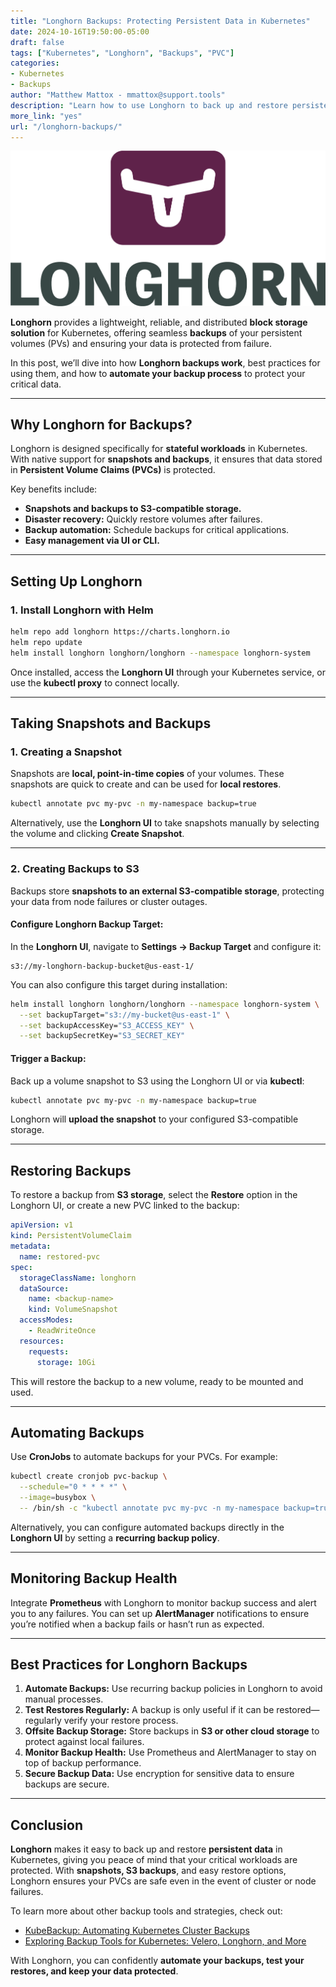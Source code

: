 ```yaml
---
title: "Longhorn Backups: Protecting Persistent Data in Kubernetes"
date: 2024-10-16T19:50:00-05:00
draft: false
tags: ["Kubernetes", "Longhorn", "Backups", "PVC"]
categories:
- Kubernetes
- Backups
author: "Matthew Mattox - mmattox@support.tools"
description: "Learn how to use Longhorn to back up and restore persistent data in your Kubernetes clusters with ease."
more_link: "yes"
url: "/longhorn-backups/"
---
```


![Longhorn Logo](https://raw.githubusercontent.com/longhorn/website/master/static/img/logos/longhorn-stacked-color.png)

**Longhorn** provides a lightweight, reliable, and distributed **block storage solution** for Kubernetes, offering seamless **backups** of your persistent volumes (PVs) and ensuring your data is protected from failure.

In this post, we’ll dive into how **Longhorn backups work**, best practices for using them, and how to **automate your backup process** to protect your critical data.

---

## Why Longhorn for Backups?

Longhorn is designed specifically for **stateful workloads** in Kubernetes. With native support for **snapshots and backups**, it ensures that data stored in **Persistent Volume Claims (PVCs)** is protected.

Key benefits include:
- **Snapshots and backups to S3-compatible storage.**  
- **Disaster recovery:** Quickly restore volumes after failures.  
- **Backup automation:** Schedule backups for critical applications.  
- **Easy management via UI or CLI.**

---

## Setting Up Longhorn

### 1. Install Longhorn with Helm

```bash
helm repo add longhorn https://charts.longhorn.io
helm repo update
helm install longhorn longhorn/longhorn --namespace longhorn-system
```

Once installed, access the **Longhorn UI** through your Kubernetes service, or use the **kubectl proxy** to connect locally.

---

## Taking Snapshots and Backups

### 1. Creating a Snapshot

Snapshots are **local, point-in-time copies** of your volumes. These snapshots are quick to create and can be used for **local restores**.

```bash
kubectl annotate pvc my-pvc -n my-namespace backup=true
```

Alternatively, use the **Longhorn UI** to take snapshots manually by selecting the volume and clicking **Create Snapshot**.

---

### 2. Creating Backups to S3

Backups store **snapshots to an external S3-compatible storage**, protecting your data from node failures or cluster outages.

#### Configure Longhorn Backup Target:

In the **Longhorn UI**, navigate to **Settings → Backup Target** and configure it:

```
s3://my-longhorn-backup-bucket@us-east-1/
```

You can also configure this target during installation:

```bash
helm install longhorn longhorn/longhorn --namespace longhorn-system \
  --set backupTarget="s3://my-bucket@us-east-1" \
  --set backupAccessKey="S3_ACCESS_KEY" \
  --set backupSecretKey="S3_SECRET_KEY"
```

#### Trigger a Backup:

Back up a volume snapshot to S3 using the Longhorn UI or via **kubectl**:

```bash
kubectl annotate pvc my-pvc -n my-namespace backup=true
```

Longhorn will **upload the snapshot** to your configured S3-compatible storage.

---

## Restoring Backups

To restore a backup from **S3 storage**, select the **Restore** option in the Longhorn UI, or create a new PVC linked to the backup:

```yaml
apiVersion: v1
kind: PersistentVolumeClaim
metadata:
  name: restored-pvc
spec:
  storageClassName: longhorn
  dataSource:
    name: <backup-name>
    kind: VolumeSnapshot
  accessModes:
    - ReadWriteOnce
  resources:
    requests:
      storage: 10Gi
```

This will restore the backup to a new volume, ready to be mounted and used.

---

## Automating Backups

Use **CronJobs** to automate backups for your PVCs. For example:

```bash
kubectl create cronjob pvc-backup \
  --schedule="0 * * * *" \
  --image=busybox \
  -- /bin/sh -c "kubectl annotate pvc my-pvc -n my-namespace backup=true"
```

Alternatively, you can configure automated backups directly in the **Longhorn UI** by setting a **recurring backup policy**.

---

## Monitoring Backup Health

Integrate **Prometheus** with Longhorn to monitor backup success and alert you to any failures. You can set up **AlertManager** notifications to ensure you’re notified when a backup fails or hasn’t run as expected.

---

## Best Practices for Longhorn Backups

1. **Automate Backups:** Use recurring backup policies in Longhorn to avoid manual processes.
2. **Test Restores Regularly:** A backup is only useful if it can be restored—regularly verify your restore process.
3. **Offsite Backup Storage:** Store backups in **S3 or other cloud storage** to protect against local failures.
4. **Monitor Backup Health:** Use Prometheus and AlertManager to stay on top of backup performance.
5. **Secure Backup Data:** Use encryption for sensitive data to ensure backups are secure.

---

## Conclusion

**Longhorn** makes it easy to back up and restore **persistent data** in Kubernetes, giving you peace of mind that your critical workloads are protected. With **snapshots, S3 backups**, and easy restore options, Longhorn ensures your PVCs are safe even in the event of cluster or node failures.

To learn more about other backup tools and strategies, check out:
- [KubeBackup: Automating Kubernetes Cluster Backups](https://support.tools/kubebackup/)  
- [Exploring Backup Tools for Kubernetes: Velero, Longhorn, and More](https://support.tools/kubernetes-backup-tools/)  

With Longhorn, you can confidently **automate your backups, test your restores, and keep your data protected**.
